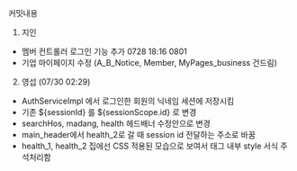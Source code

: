커밋내용
1. 지인
- 멤버 컨트롤러 로그인 기능 추가 0728 18:16
0801
- 기업 마이페이지 수정 (A_B_Notice, Member, MyPages_business 건드림)


2. 영섭 (07/30 02:29)
- AuthServiceImpl 에서 로그인한 회원의 닉네임 세션에 저장시킴
- 기존 ${sessionId} 를 ${sessionScope.id} 로 변경
- searchHos, madang, health 헤드배너 수정안으로 변경
- main_header에서 health_2로 갈 때 session id 전달하는 주소로 바꿈
- health_1, health_2 집에선 CSS 적용된 모습으로 보여서 태그 내부 style 서식 주석처리함



